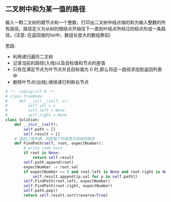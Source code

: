 ## 二叉树中和为某一值的路径

输入一颗二叉树的跟节点和一个整数，打印出二叉树中结点值的和为输入整数的所有路径。路径定义为从树的根结点开始往下一直到叶结点所经过的结点形成一条路径。(注意: 在返回值的list中，数组长度大的数组靠前)

思路:

* 利用递归遍历二叉树
* 记录当前的路径(入栈)以及目标值和节点的差值
* 只有在满足节点为叶节点并且目标值为 0 时,那么将这一路径添加到返回列表中
* 删除叶节点(出栈),继续递归判断右节点

```python
# -*- coding:utf-8 -*-
# class TreeNode:
#     def __init__(self, x):
#         self.val = x
#         self.left = None
#         self.right = None
class Solution:
    def __init__(self):
        self.path = []
        self.result = []
    # 返回二维列表，内部每个列表表示找到的路径
    def FindPath(self, root, expectNumber):
        # write code here
        if root is None:
            return self.result
        self.path.append(root)
        expectNumber -= root.val
        if expectNumber == 0 and root.left is None and root.right is None:
            self.result.append([p.val for p in self.path])
        self.FindPath(root.left, expectNumber)
        self.FindPath(root.right, expectNumber)
        self.path.pop()
        return self.result.sort(reverse=True)

```

